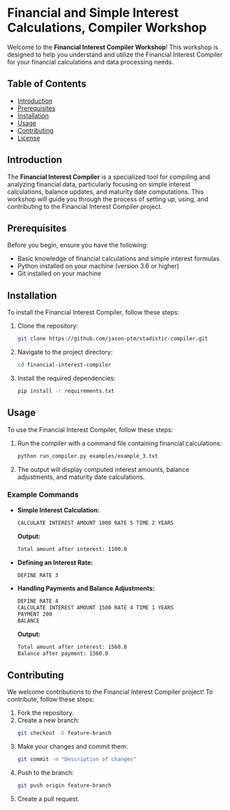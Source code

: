 # Financial and Simple Interest Calculations, Compiler Workshop

Welcome to the **Financial Interest Compiler Workshop**! This workshop is designed to help you understand and utilize the Financial Interest Compiler for your financial calculations and data processing needs.

## Table of Contents
- [Introduction](#introduction)
- [Prerequisites](#prerequisites)
- [Installation](#installation)
- [Usage](#usage)
- [Contributing](#contributing)
- [License](#license)

## Introduction
The **Financial Interest Compiler** is a specialized tool for compiling and analyzing financial data, particularly focusing on simple interest calculations, balance updates, and maturity date computations. This workshop will guide you through the process of setting up, using, and contributing to the Financial Interest Compiler project.

## Prerequisites
Before you begin, ensure you have the following:
- Basic knowledge of financial calculations and simple interest formulas
- Python installed on your machine (version 3.6 or higher)
- Git installed on your machine

## Installation
To install the Financial Interest Compiler, follow these steps:

1. Clone the repository:
    ```sh
    git clone https://github.com/jason-ptm/stadistic-compiler.git
    ```
2. Navigate to the project directory:
    ```sh
    cd financial-interest-compiler
    ```
3. Install the required dependencies:
    ```sh
    pip install -r requirements.txt
    ```

## Usage
To use the Financial Interest Compiler, follow these steps:

1. Run the compiler with a command file containing financial calculations:
    ```sh
    python run_compiler.py examples/example_3.txt
    ```
2. The output will display computed interest amounts, balance adjustments, and maturity date calculations.

### Example Commands
- **Simple Interest Calculation:**
    ```sh
    CALCULATE INTEREST AMOUNT 1000 RATE 5 TIME 2 YEARS
    ```
    **Output:**
    ```sh
    Total amount after interest: 1100.0
    ```

- **Defining an Interest Rate:**
    ```sh
    DEFINE RATE 3
    ```

- **Handling Payments and Balance Adjustments:**
    ```sh
    DEFINE RATE 4
    CALCULATE INTEREST AMOUNT 1500 RATE 4 TIME 1 YEARS
    PAYMENT 200
    BALANCE
    ```
    **Output:**
    ```sh
    Total amount after interest: 1560.0
    Balance after payment: 1360.0
    ```

## Contributing
We welcome contributions to the Financial Interest Compiler project! To contribute, follow these steps:

1. Fork the repository.
2. Create a new branch:
    ```sh
    git checkout -b feature-branch
    ```
3. Make your changes and commit them:
    ```sh
    git commit -m "Description of changes"
    ```
4. Push to the branch:
    ```sh
    git push origin feature-branch
    ```
5. Create a pull request.

